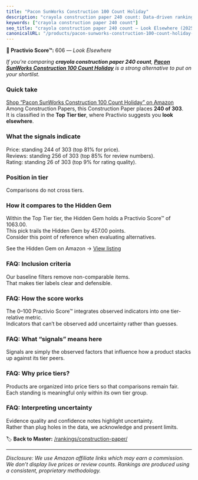 ```yaml
---
title: "Pacon SunWorks Construction 100 Count Holiday"
description: "crayola construction paper 240 count: Data-driven ranking using the Practivio Score™. Positioned by quality, value, demand, findability, momentum."
keywords: ["crayola construction paper 240 count"]
seo_title: "crayola construction paper 240 count — Look Elsewhere (2025)"
canonicalURL: "/products/pacon-sunworks-construction-100-count-holiday-B01ELJI1HY/"
---
```


**🚫 Practivio Score™:** 606 — _Look Elsewhere_


*If you're comparing **crayola construction paper 240 count**, **[Pacon SunWorks Construction 100 Count Holiday](https://www.amazon.com/dp/B01ELJI1HY?tag=practivio-20)** is a strong alternative to put on your shortlist.*
### Quick take
[Shop “Pacon SunWorks Construction 100 Count Holiday” on Amazon](https://www.amazon.com/dp/B01ELJI1HY?tag=practivio-20)
Among Construction Papers, this Construction Paper places **240 of 303**.  
It is classified in the **Top Tier tier**, where Practivio suggests you **look elsewhere**.

### What the signals indicate
Price: standing 244 of 303 (top 81% for price).  
Reviews: standing 256 of 303 (top 85% for review numbers).  
Rating: standing 26 of 303 (top 9% for rating quality).  

### Position in tier
Comparisons do not cross tiers.

### How it compares to the Hidden Gem
Within the Top Tier tier, the Hidden Gem holds a Practivio Score™ of 1063.00.  
This pick trails the Hidden Gem by 457.00 points.  
Consider this point of reference when evaluating alternatives.  

See the Hidden Gem on Amazon → [View listing](https://www.amazon.com/dp/B07K8WHH5J?tag=practivio-20)

### FAQ: Inclusion criteria
Our baseline filters remove non-comparable items.  
That makes tier labels clear and defensible.

### FAQ: How the score works
The 0–100 Practivio Score™ integrates observed indicators into one tier-relative metric.  
Indicators that can’t be observed add uncertainty rather than guesses.

### FAQ: What “signals” means here
Signals are simply the observed factors that influence how a product stacks up against its tier peers.

### FAQ: Why price tiers?
Products are organized into price tiers so that comparisons remain fair.  
Each standing is meaningful only within its own tier group.

### FAQ: Interpreting uncertainty
Evidence quality and confidence notes highlight uncertainty.  
Rather than plug holes in the data, we acknowledge and present limits.


🏷️ **Back to Master:** [/rankings/construction-paper/](/rankings/construction-paper/)

---
_Disclosure: We use Amazon affiliate links which may earn a commission. We don’t display live prices or review counts. Rankings are produced using a consistent, proprietary methodology._
